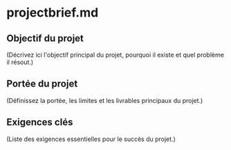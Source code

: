 # projectbrief.md

## Objectif du projet

(Décrivez ici l'objectif principal du projet, pourquoi il existe et quel problème il résout.)

## Portée du projet

(Définissez la portée, les limites et les livrables principaux du projet.)

## Exigences clés

(Liste des exigences essentielles pour le succès du projet.) 